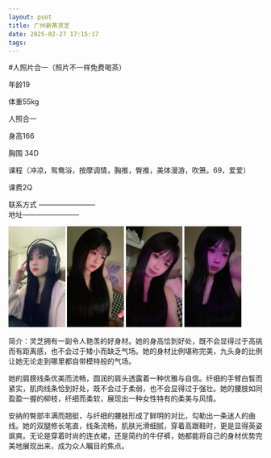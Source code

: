 ```yaml
---
layout: psot
title: 广州新茶灵芝
date: 2025-02-27 17:15:17
tags:
---
```

#人照片合一（照片不一样免费喝茶）

年龄19

体重55kg

人照合一

身高166

胸围 34D

课程（冲凉，鸳鸯浴，按摩调情，胸推，臀推，美体漫游，吹箫。69，爱爱）

课费2Q

联系方式 ————————  
地址————————

<img src="images\1.png" height="200"> <img src="images\2.png" height="200"> <img src="images\3.png" height="200"> <img src="images\4.jpg" height="200">

简介：灵芝拥有一副令人艳羡的好身材。她的身高恰到好处，既不会显得过于高挑而有距离感，也不会过于矮小而缺乏气场。她的身材比例堪称完美，九头身的比例让她无论走到哪里都自带模特般的气场。

她的肩膀线条优美而流畅，圆润的肩头透露着一种优雅与自信。纤细的手臂白皙而紧实，肌肉线条恰到好处，既不会过于柔弱，也不会显得过于强壮。她的腰肢如同盈盈一握的柳枝，纤细而柔软，展现出一种女性特有的柔美与风情。

安纳的臀部丰满而翘挺，与纤细的腰肢形成了鲜明的对比，勾勒出一条迷人的曲线。她的双腿修长笔直，线条流畅，肌肤光滑细腻，穿着高跟鞋时，更是显得英姿飒爽。无论是穿着时尚的连衣裙，还是简约的牛仔裤，她都能将自己的身材优势完美地展现出来，成为众人瞩目的焦点。

